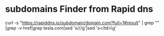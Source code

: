 # subdomains Finder from Rapid dns 

 curl -s "https://rapiddns.io/subdomain/domain.com?full=1#result" | grep "<td>" |grep -v href|grep tesla.com|sed 's/<td>//g'|sed 's\</td>\\g'
